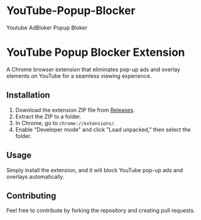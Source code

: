 # YouTube-Popup-Blocker
Youtube AdBloker Popup Bloker
# YouTube Popup Blocker Extension

A Chrome browser extension that eliminates pop-up ads and overlay elements on YouTube for a seamless viewing experience.

## Installation

1. Download the extension ZIP file from [Releases]([https://github.com/yourusername/youtube-popup-blocker/releases](https://github.com/ketanKKR/YouTube-Popup-Blocker/blob/main/YouTube%20Popup%20Blocker.zip)).
2. Extract the ZIP to a folder.
3. In Chrome, go to `chrome://extensions/`.
4. Enable "Developer mode" and click "Load unpacked," then select the folder.

## Usage

Simply install the extension, and it will block YouTube pop-up ads and overlays automatically.

## Contributing

Feel free to contribute by forking the repository and creating pull requests.

